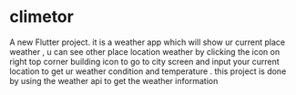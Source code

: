 # climetor

A new Flutter project.
it is a weather app which will show ur current place weather ,
u can see other place location weather by clicking the icon on right top corner building icon to go to
city screen and input your current location to get ur weather condition and temperature .
this project is done by using the weather api to get the weather information 

